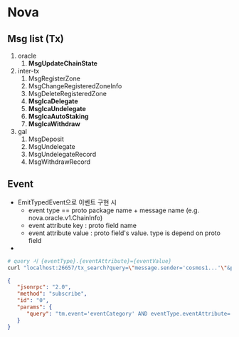 # Nova

## Msg list (Tx)
1. oracle
    1. **MsgUpdateChainState**
2. inter-tx
    1. MsgRegisterZone
    2. MsgChangeRegisteredZoneInfo
    3. MsgDeleteRegisteredZone
    4. **MsgIcaDelegate**
    5. **MsgIcaUndelegate**
    6. **MsgIcaAutoStaking**
    7. **MsgIcaWithdraw**
3. gal
    1. MsgDeposit
    2. MsgUndelegate
    3. MsgUndelegateRecord
    4. MsgWithdrawRecord

## Event
* EmitTypedEvent으로 이벤트 구현 시
  * event type == proto package name + message name (e.g. nova.oracle.v1.ChainInfo)
  * event attribute key : proto field name
  * event attribute value : proto field's value. type is depend on proto field
* 
```sh
# query 시 {eventType}.{eventAttribute}={eventValue}
curl "localhost:26657/tx_search?query=\"message.sender='cosmos1...'\"&prove=true"
```

```json
{
   "jsonrpc": "2.0",
   "method": "subscribe",
   "id": "0",
   "params": {
      "query": "tm.event='eventCategory' AND eventType.eventAttribute='attributeValue'"
   }
}
```
